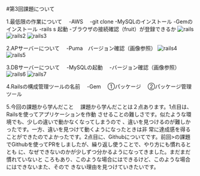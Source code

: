 #第3回課題について

1.最低限の作業について
　-AWS
　-git clone
  -MySQLのインストール
  -Gemのインストール
  -rails s 起動
  -ブラウザの接続確認（fruit）が登録できるか
![rails](https://github.com/wombattakuya/AWS-Raisetech-practice2.git/image1.png)
![rails2](https://github.com/wombattakuya/AWS-Raisetech-practice2.git/image2.png)
![rails3](https://github.com/wombattakuya/AWS-Raisetech-practice2.git/image3.png)

2.APサーバーについて
　-Puma　バージョン確認（画像参照）
![rails4](https://github.com/wombattakuya/AWS-Raisetech-practice2.git/image4.png)
![rails5](https://github.com/wombattakuya/AWS-Raisetech-practice2.git/image5.png)

3.DBサーバーについて
　-MySQLの起動
　-バージョン確認（画像参照）
![rails6](https://github.com/wombattakuya/AWS-Raisetech-practice2.git/image6.png)
![rails7](https://github.com/wombattakuya/AWS-Raisetech-practice2.git/image7.png)

4.Railsの構成管理ツールの名前
　-Gem
　①パッケージ
　②パッケージ管理ツール

5.今回の課題から学んだこと
　課題から学んだことは２点あります。1点目は、Railsを使ってアプリケーションを作動
させることの難しさです。似たような環境でも、少しの違いで動かなくなってしまうので
、違いを見つけるのが難しかったです。一方、違いを見つけて動くようになったときは非
常に達成感を得ることができたのでよかったです。2点目に、Githubについてです。前回>の課題でGithubを使ってPRをしましたが、繰り返し使うことで、やり方にも慣れるととも
に、なぜできないのかが少しずつ分かるようになってきました。まだまだ慣れていないと
ころもあり、このような場合にはできるけど、このような場合にはできないまた、そので
きない理由を見つけていきたいです。


